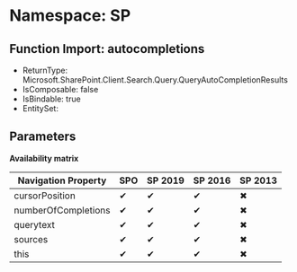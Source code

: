 # Namespace: SP

## Function Import: autocompletions

- ReturnType: Microsoft.SharePoint.Client.Search.Query.QueryAutoCompletionResults
- IsComposable: false
- IsBindable: true
- EntitySet: 

## Parameters

**Availability matrix**

Navigation Property | SPO | SP 2019 | SP 2016 | SP 2013
----------|-----|---------|---------|--------
cursorPosition | ✔ | ✔ | ✔ | ✖
numberOfCompletions | ✔ | ✔ | ✔ | ✖
querytext | ✔ | ✔ | ✔ | ✖
sources | ✔ | ✔ | ✔ | ✖
this | ✔ | ✔ | ✔ | ✖

